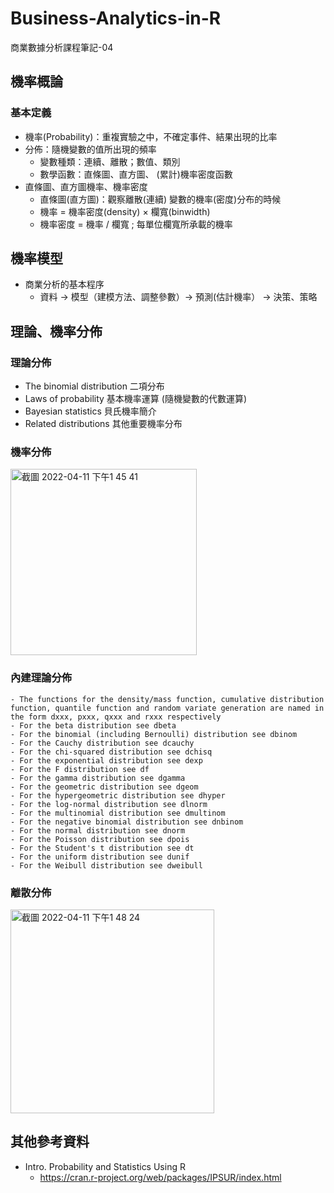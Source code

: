 # Business-Analytics-in-R
商業數據分析課程筆記-04

## 機率概論
### 基本定義
- 機率(Probability)：重複實驗之中，不確定事件、結果出現的比率
- 分佈：隨機變數的值所出現的頻率
   - 變數種類：連續、離散；數值、類別
   - 數學函數：直條圖、直方圖、 (累計)機率密度函數
- 直條圖、直方圖機率、機率密度
   - 直條圖(直方圖)：觀察離散(連續) 變數的機率(密度)分布的時候 
   - 機率 = 機率密度(density) × 欄寬(binwidth)
   - 機率密度 = 機率 / 欄寬 ; 每單位欄寬所承載的機率
## 機率模型
- 商業分析的基本程序
   - 資料 -> 模型（建模方法、調整參數）-> 預測(估計機率） -> 決策、策略

## 理論、機率分佈

### 理論分佈
- The binomial distribution 二項分布
- Laws of probability 基本機率運算 (隨機變數的代數運算) 
- Bayesian statistics 貝氏機率簡介
- Related distributions  其他重要機率分布

### 機率分佈
<img width="298" alt="截圖 2022-04-11 下午1 45 41" src="https://user-images.githubusercontent.com/77944202/162672420-7d538f24-d95a-4c51-b7eb-6f7086c0863b.png">

### 內建理論分佈
    - The functions for the density/mass function, cumulative distribution function, quantile function and random variate generation are named in the form dxxx, pxxx, qxxx and rxxx respectively
    - For the beta distribution see dbeta
    - For the binomial (including Bernoulli) distribution see dbinom
    - For the Cauchy distribution see dcauchy
    - For the chi-squared distribution see dchisq
    - For the exponential distribution see dexp
    - For the F distribution see df
    - For the gamma distribution see dgamma
    - For the geometric distribution see dgeom
    - For the hypergeometric distribution see dhyper
    - For the log-normal distribution see dlnorm
    - For the multinomial distribution see dmultinom
    - For the negative binomial distribution see dnbinom
    - For the normal distribution see dnorm
    - For the Poisson distribution see dpois
    - For the Student's t distribution see dt
    - For the uniform distribution see dunif
    - For the Weibull distribution see dweibull

### 離散分佈
<img width="326" alt="截圖 2022-04-11 下午1 48 24" src="https://user-images.githubusercontent.com/77944202/162672703-76d60daf-3d56-4ca2-9b6b-e77d51909633.png">

## 其他參考資料
- Intro. Probability and Statistics Using R
    - https://cran.r-project.org/web/packages/IPSUR/index.html

